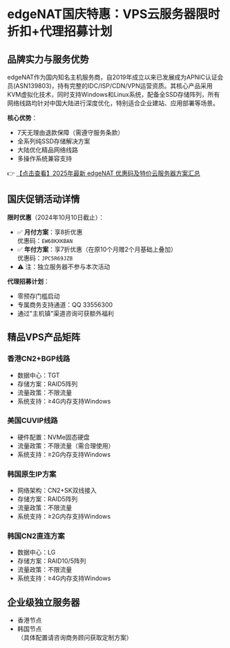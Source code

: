 # edgeNAT国庆特惠：VPS云服务器限时折扣+代理招募计划

## 品牌实力与服务优势

edgeNAT作为国内知名主机服务商，自2019年成立以来已发展成为APNIC认证会员(ASN139803)，持有完整的IDC/ISP/CDN/VPN运营资质。其核心产品采用KVM虚拟化技术，同时支持Windows和Linux系统，配备全SSD存储阵列，所有网络线路均针对中国大陆进行深度优化，特别适合企业建站、应用部署等场景。

**核心优势**：
- 7天无理由退款保障（需遵守服务条款）
- 全系列纯SSD存储解决方案
- 大陆优化精品网络线路
- 多操作系统兼容支持

👉 [【点击查看】2025年最新 edgeNAT 优惠码及特价云服务器方案汇总](https://bit.ly/edgenat)

## 国庆促销活动详情

**限时优惠**（2024年10月10日截止）：
- ✅ **月付方案**：享8折优惠  
  优惠码：`EW68KXKBAN`
- ✅ **年付方案**：享7折优惠（在原10个月赠2个月基础上叠加）  
  优惠码：`JPC5R69JZB`
- ⚠️ 注：独立服务器不参与本次活动

**代理招募计划**：
- 零预存门槛启动
- 专属商务支持通道：QQ 33556300
- 通过"主机镇"渠道咨询可获额外福利

## 精品VPS产品矩阵

### 香港CN2+BGP线路
- 数据中心：TGT
- 存储方案：RAID5阵列
- 流量政策：不限流量
- 系统支持：≥4G内存支持Windows

### 美国CUVIP线路
- 硬件配置：NVMe固态硬盘
- 流量政策：不限流量（需合理使用）
- 系统支持：≥2G内存支持Windows

### 韩国原生IP方案
- 网络架构：CN2+SK双线接入
- 存储方案：RAID5阵列
- 流量政策：不限流量
- 系统支持：≥2G内存支持Windows

### 韩国CN2直连方案
- 数据中心：LG
- 存储方案：RAID10/5阵列
- 流量政策：不限流量
- 系统支持：≥4G内存支持Windows

## 企业级独立服务器
- 香港节点
- 韩国节点  
（具体配置请咨询商务顾问获取定制方案）